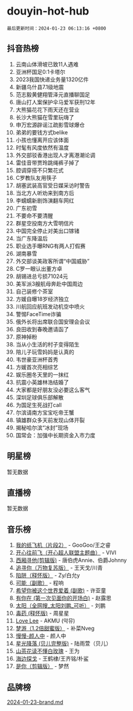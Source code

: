 # douyin-hot-hub

`最后更新时间：2024-01-23 06:13:16 +0800`

## 抖音热榜

1. 云南山体滑坡已致11人遇难
1. 亚洲杯国足0:1卡塔尔
1. 2023我国快递业务量1320亿件
1. 新疆乌什县7.1级地震
1. 范志毅黄健翔管泽元直播聊国足
1. 唐山打人案保护伞马爱军获刑12年
1. 大熊猫花花下雨天还在营业
1. 长沙大熊猫在雪里玩嗨了
1. 申万宏源辟谣江疏影雪球爆仓
1. 弟弟的要钱方式belike
1. 小孩也懂离开应该体面
1. 时髦有风度依然有温度
1. 外交部驳香港出现人才离港潮论调
1. 雷佳音带贾玲跳绳裤子掉了
1. 腔调穿搭不只繁花式
1. C罗教队友用筷子
1. 胡塞武装高官受日媒采访时警告
1. 当北方人听劝来到南方后
1. 李蠕蠕新剧饰演翻车网红
1. 广东初雪
1. 不要命不要清醒
1. 群星空投南方大雪明信片
1. 中国完全停止对美出口镓锗
1. 当广东降温后
1. 职业选手曝RNG有两人打假赛
1. 湖南暴雪
1. 外交部谈美政客所谓“中国威胁”
1. C罗一眼认出董方卓
1. 胡锡进总亏损71024元
1. 美军派3艘航母奔赴中国周边
1. 自己装修个茶室
1. 方媛自曝18岁经济独立
1. 川航回应航班发动机空中喷火
1. 警惕FaceTime诈骗
1. 俄外长将出席联合国安理会会议
1. 良田收到春晚邀请函了
1. 原神掉粉
1. 当从小生活的村子变得陌生
1. 陪儿子玩雪妈妈是认真的
1. 韦世豪亚洲杯首秀
1. 方媛首次亮相综艺
1. 娱乐圈冬天里的一抹红
1. 抗震小英雄林浩结婚了
1. 大家都是好朋友没必要这么客气
1. 深圳足球俱乐部解散
1. 为国足生死战打call
1. 尔滨请南方宝宝吃帝王蟹
1. 镇雄群众多天前发现山体开裂
1. 揭秘哈尔滨“冰封”现场
1. 国常会：加强中长期资金入市力度

## 明星榜

暂无数据

## 直播榜

暂无数据

## 音乐榜

1. [我的纸飞机（片段2）](https://sf86-cdn-tos.douyinstatic.com/obj/tos-cn-ve-2774/oM2ZrKcg2CD5AeRB2gkeXOFB1IxAGJdZPazYHf) - GooGoo/王之睿
1. [开心往前飞（开心超人联盟主题曲）](https://sf86-cdn-tos.douyinstatic.com/obj/tos-cn-ve-2774/9d8fb7c82cf1421fb93a9fe925275e0a) - VIVI
1. [西厢寻他(剪辑版)](https://sf86-cdn-tos.douyinstatic.com/obj/tos-cn-ve-2774/oUsAVfAQKlRNxEv5qxvIB8o5qmIWUcXbzJKJhw) - 唐伯虎Annie、伯爵Johnny
1. [追寻你（万物复苏版）](https://sf86-cdn-tos.douyinstatic.com/obj/tos-cn-ve-2774/oYeAZJsbjIDit9APmBg8u6uDUQnHmoCf3gbo74) - 王天戈/川青
1. [陷阱（释怀版）](https://sf6-cdn-tos.douyinstatic.com/obj/tos-cn-ve-2774/oE8C21LeZrzKLDFfQYgMzx4GAIHageG5IzayY7) - Zy/白允y
1. [可能（副歌）](https://sf86-cdn-tos.douyinstatic.com/obj/tos-cn-ve-2774/cde1731888894259b333569393c2fb51) - 程响
1. [希望你被这个世界爱着 (副歌)](https://sf3-cdn-tos.douyinstatic.com/obj/tos-cn-ve-2774/oUHCmWQfZlE3QQBKBeD8rCFLpJzPgCpImhsxMt) - 许亚童
1. [有你在 (第一次见面你的开场白)](https://sf3-cdn-tos.douyinstatic.com/obj/tos-cn-ve-2774/oAthrQ3ClJBfI57uBoFEgNDYtNCZ0TSYQQfxQ0) - 赵露思
1. [太阳（全网搜_太阳刘鹏_可听）](https://sf3-cdn-tos.douyinstatic.com/obj/tos-cn-ve-2774/ogWbyIQnlBFImVbeDocRdCIYtBHlbJXgfZMvgz) - 刘鹏
1. [毒药 (释怀版)](https://sf86-cdn-tos.douyinstatic.com/obj/tos-cn-ve-2774/oYILMEAzspdZBIzy4frJNB8ZHPHWAhiwowd4Ad) - 周星星
1. [Love Lee](https://sf3-cdn-tos.douyinstatic.com/obj/tos-cn-ve-2774/o05GbkJGbCBTdDnMtB0fwOYgkeZp23vrWQDQBS) - AKMU (악뮤)
1. [梦游（1.2倍甜蜜版）](https://sf86-cdn-tos.douyinstatic.com/obj/tos-cn-ve-2774/o4gyAUm8hwufoEABmwVIiQtHsFuGzAEEWtNMzo) - 补菜Nveg
1. [慢慢-颜人中](https://sf6-cdn-tos.douyinstatic.com/obj/tos-cn-ve-2774/ocjHNfBXdBxQNC8ZGAeoLMFTUgtBg8bkExunDC) - 颜人中
1. [星光降落 (贝儿完整版)](https://sf86-cdn-tos.douyinstatic.com/obj/tos-cn-ve-2774/okwB9hAwyAtsFFkFBzAX1hOOfQuIoMNs0W2Mwr) - 陆雨萱（贝儿）
1. [山茶花读不懂白玫瑰](https://sf86-cdn-tos.douyinstatic.com/obj/tos-cn-ve-2774/osfn8B7DktrRHEPJgPCfDbw7QDQEkwC16BxZg9) - 王为
1. [海边探戈](https://sf86-cdn-tos.douyinstatic.com/obj/tos-cn-ve-2774/os9gE0VQCGqt6VQkZDyBBYvfSDY0QFe3vVmubn) - 王鹤棣/王齐铭/朴鲨
1. [是你（剪辑版）](https://sf86-cdn-tos.douyinstatic.com/obj/tos-cn-ve-2774/46019dae783c4c969944217fe1cfafc4) - 梦然

## 品牌榜

[2024-01-23-brand.md](2024-01-23-brand.md)
